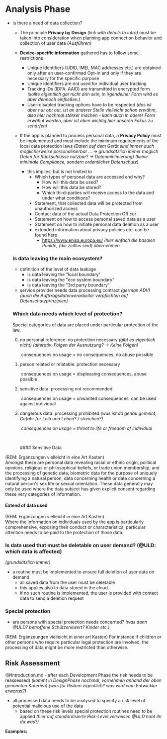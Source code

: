 # Analysis Phase

- Is there a need of data collection?

  - The principle **Privacy by Design** *(link with details to intro)* must be taken into consideration when planning app connection behavior and collection of user data
*(Ausführen)*

  - **Device-specific information** gathered has to follow some restrictions

    - Unique identifiers (UDID, IMEI, MAC addresses etc.) are obtained only after an user-confirmed Opt-In and only if they are necessary for the specific purpose
    - Unique identifiers are not used for individual user tracking
    - Tracking IDs (IDFA, AAID) are transmitted in encrypted form *(sollte eigentlich gar nicht drin sein, in irgendeiner Form wird es aber dennoch einfließen.)*
    - User-disabled tracking options have to be respected *(das ist aber nur opt out, ist an anderer Stelle vielleicht schon erwähnt, also hier nochmal stärker machen - kann auch in aderer Form erwähnt werden, aber ist eben wichtig hier unseren Fokus zu schärfen)*

  - If the app is planned to process personal data, a **Privacy Policy** must be implemented and must include the minimum requirements of the local data protection laws
*(Daten auf dem Gerät sind immer auch möglicherweise personalisierbar ... -> grundsätzlich immer möglich Daten für Rückschlüsse nutzbar? -> Datenminimierung)*
*(keine minimale Compliance, sondern ordentlicher Datenschutz)*

    * this implies, but is not limited to
      * Which types of personal data are accessed and why?
        * How will this data be used?
        * How will this data be stored?
        * Which third-parties will receive access to the data and under what conditions?
      * Statement, that collected data will be protected from unauthorized access
      * Contact data of the actual Data Protection Officer
      * Statement on how to access personal saved data as a user
      * Statement on how to initiate personal data deletion as a user
      * extended information about privacy policies etc. can be found here
        * https://www.enisa.europa.eu/
*(hier einfach die basalen Punkte, (die zeitlos sind) übernehmen*


  ### Is data leaving the main ecosystem?

  - definition of the level of data leakage
    - is data leaving the "local boundary"
    - is data leaving the "eco system boundary"
    - is data leaving the "3rd party boundary"
  - service provider needs data processing contract *(german ADV)*
*(auch die Auftrragsdatenverarbeiter verpflichten auf Datenschutzprinzipien)*

  ### Which data needs which level of protection? 

  Special categories of data are placed under particular protection of the law.

  0. no personal reference: no protection necessary *(gibt es eigentlich nicht)* *(alterativ: Folgen der Ausnutzung? -> Keine Folgen)*

      ​	consequences on usage = no consequences, no abuse possible

  1. person related or relatable: protection necessary


     ​	consequences on usage = displeasing consequences, abuse possible

  2. sensitive data: processing not recommended

     ​	consequences on usage =  unwanted consequences, can be used against individual

  3. dangerous data: processing prohibited
*(was ist da genau gemeint, Gefahr für Leib und Leben? / streichen?)* 

     ​	*consequences on usage = threat to life or freedom of individual*

     ​

     ​#### Sensitive Data

(REM: Ergänzungen vielleicht in eine Art Kasten)  
Amongst these are personal data revealing racial or ethnic origin, political opinions, religious or philosophical beliefs, or trade union membership, and the processing of genetic data, biometric data for the purpose of uniquely identifying a natural person, data concerning health or data concerning a natural person's sex life or sexual orientation. These data generally may only be used where the data subject has given explicit consent regarding these very categories of information.

#### Extend of data used

(REM: Ergänzungen vielleicht in eine Art Kasten)  
Where the information on individuals used by the app is particularly comprehensive, exposing their conduct or characteristics, particular attention needs to be paid to the protection of those data.

  ### Is data used that must be deletable on user demand? (@ULD: which data is affected)
*(grundsätzlich immer)*

  - a  routine must be implemented to ensure full deletion of user data on demand
    - all saved data from the user must be deletable
    - this applies also to data stored in the cloud
    - if no such routine is implemented, the user is provided with contact data to send a deletion request

  ### Special protection

- are persons with special protection needs concerned? *(was dann @ULD? betroffene Schützenswert? Kinder etc.)*

(REM: Ergänzeungen vielleicht in einer art Kasten)
For instance if children or other persons who require particular legal protection are involved, the processing of data might be more restricted than otherwise.

## Risk Assessment

(@Introduction.md - after each Development Phase the risk needs to be reassessed)
*(kommt in DesignPhase nochmal, vornehmen anhand der oben genannten Kriterien)*
*(was für Risiken eigentlich? was wird vom Entwickler erwartet?)*

- all processed data needs to be analysed to specify a risk level of potential malicious use of the data
  - based on these risk levels special protection routines need to be applied *(hier auf standardisierte Risk-Level verweisen @ULD habt ihr da was?)* 



**Examples:**

